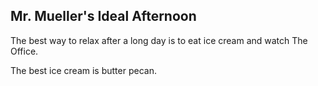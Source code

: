 ## Mr. Mueller's Ideal Afternoon

The best way to relax after a long day is to eat ice cream and watch The Office.

The best ice cream is butter pecan.